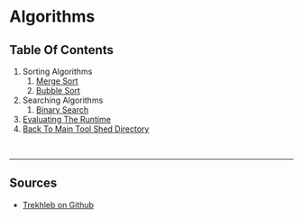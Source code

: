 # Algorithms

## Table Of Contents

1. Sorting Algorithms
    1. [Merge Sort](mergeSort/README.md)
    2. [Bubble Sort](bubbleSort/README.md)
2. Searching Algorithms
    1. [Binary Search](#Binary-Search)
3. [Evaluating The Runtime](runtimeComplexity/README.md)
3. [Back To Main Tool Shed Directory](../../README.md)

&nbsp;

--- 
## Sources

- [Trekhleb on Github](https://github.com/trekhleb/javascript-algorithms)

